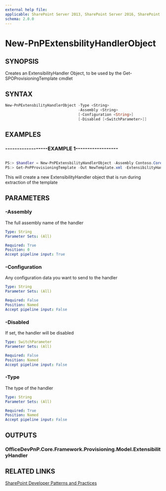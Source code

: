 ```yaml
---
external help file:
applicable: SharePoint Server 2013, SharePoint Server 2016, SharePoint Online
schema: 2.0.0
---
```

# New-PnPExtensbilityHandlerObject

## SYNOPSIS
Creates an ExtensibilityHandler Object, to be used by the Get-SPOProvisioningTemplate cmdlet

## SYNTAX 

```powershell
New-PnPExtensbilityHandlerObject -Type <String>
                                 -Assembly <String>
                                 [-Configuration <String>]
                                 [-Disabled [<SwitchParameter>]]
```

## EXAMPLES

### ------------------EXAMPLE 1------------------
```powershell

PS:> $handler = New-PnPExtensbilityHandlerObject -Assembly Contoso.Core.Handlers -Type Contoso.Core.Handlers.MyExtensibilityHandler
PS:> Get-PnPProvisioningTemplate -Out NewTemplate.xml -ExtensibilityHandlers $handler
```

This will create a new ExtensibilityHandler object that is run during extraction of the template

## PARAMETERS

### -Assembly
The full assembly name of the handler

```yaml
Type: String
Parameter Sets: (All)

Required: True
Position: 0
Accept pipeline input: True
```

### -Configuration
Any configuration data you want to send to the handler

```yaml
Type: String
Parameter Sets: (All)

Required: False
Position: Named
Accept pipeline input: False
```

### -Disabled
If set, the handler will be disabled

```yaml
Type: SwitchParameter
Parameter Sets: (All)

Required: False
Position: Named
Accept pipeline input: False
```

### -Type
The type of the handler

```yaml
Type: String
Parameter Sets: (All)

Required: True
Position: Named
Accept pipeline input: False
```

## OUTPUTS

### OfficeDevPnP.Core.Framework.Provisioning.Model.ExtensibilityHandler

## RELATED LINKS

[SharePoint Developer Patterns and Practices](http://aka.ms/sppnp)
